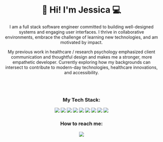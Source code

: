 <h1 align='center'>
  👋 Hi! I'm Jessica 💻
</h1>

<p align='center'>
I am a full stack software engineer committed to building well-designed systems and engaging user interfaces. I thrive in collaborative environments, embrace the challenge of learning new technologies, and am motivated by impact.
</p>
<p align='center'>
My previous work in healthcare / research psychology emphasized client communication and thoughtful design and makes me a stronger, more empathetic developer. Currently exploring how my backgrounds can intersect to contribute to modern-day technologies, healthcare innovations, and accessibility. 
</p>

<br></br>

<h3 align='center'>
My Tech Stack:
</h3>

<p align='center'>
<img src="https://img.shields.io/badge/React-20232A?style=for-the-badge&logo=react&logoColor=61DAFB" />
<img src="https://img.shields.io/badge/PostgreSQL-316192?style=for-the-badge&logo=postgresql&logoColor=white" /> 
<img src="https://img.shields.io/badge/MySQL-005C84?style=for-the-badge&logo=mysql&logoColor=white" />
<img src="https://img.shields.io/badge/MongoDB-4EA94B?style=for-the-badge&logo=mongodb&logoColor=white" />
<img src="https://img.shields.io/badge/Express.js-000000?style=for-the-badge&logo=express&logoColor=white" />
<img src="https://img.shields.io/badge/Node.js-339933?style=for-the-badge&logo=nodedotjs&logoColor=white" />
<img src="https://img.shields.io/badge/firebase-ffca28?style=for-the-badge&logo=firebase&logoColor=black" />
<img src="https://img.shields.io/badge/next.js-000000?style=for-the-badge&logo=nextdotjs&logoColor=white" />
<img src="https://img.shields.io/badge/Jest-C21325?style=for-the-badge&logo=jest&logoColor=white" />

<h3 align='center'>
  How to reach me:
</h3>
<p align='center'>
  <a href="https://www.linkedin.com/in/jessica-zhou86/">
    <img src="https://img.shields.io/badge/linkedin-%230077B5.svg?&style=for-the-badge&logo=linkedin&logoColor=white" />
  </a>
</p> 
